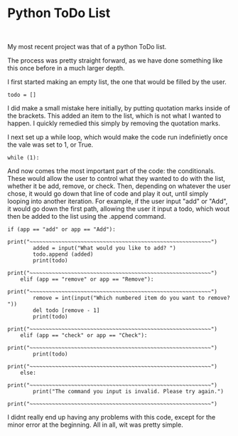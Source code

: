 <h1>Python ToDo List</h1>

<br>

My most recent project was that of a python ToDo list.

The process was pretty straight forward, as we have done something like this once before in a much larger depth.

I first started making an empty list, the one that would be filled by the user. 

```
todo = []
```

I did make a small mistake here initially, by putting quotation marks inside of the brackets. This added an item to the list, which is not what I wanted to happen. I quickly remedied this simply by removing the quotation marks.

I next set up a while loop, which would make the  code run indefinietly once the vale was set to 1, or True.

```
while (1):
```

And now comes trhe most important part of the code: the conditionals. These would allow the user to control what they wanted to do with the list, whether it be add, remove, or check. Then, depending on whatever the user chose, it would go down that line of code and play it out, until simply looping into another iteration. For example, if the user input "add" or "Add", it would go down the first path, allowing the user it input a todo, which wout then be added to the list using the .append command.

```
if (app == "add" or app == "Add"):
        print("~~~~~~~~~~~~~~~~~~~~~~~~~~~~~~~~~~~~~~~~~~~~~~~~~~~~~~~~~")
        added = input("What would you like to add? ")
        todo.append (added)
        print(todo)
        print("~~~~~~~~~~~~~~~~~~~~~~~~~~~~~~~~~~~~~~~~~~~~~~~~~~~~~~~~~")
    elif (app == "remove" or app == "Remove"):
        print("~~~~~~~~~~~~~~~~~~~~~~~~~~~~~~~~~~~~~~~~~~~~~~~~~~~~~~~~~")
        remove = int(input("Which numbered item do you want to remove? "))
        del todo [remove - 1]
        print(todo)
        print("~~~~~~~~~~~~~~~~~~~~~~~~~~~~~~~~~~~~~~~~~~~~~~~~~~~~~~~~~")
    elif (app == "check" or app == "Check"):
        print("~~~~~~~~~~~~~~~~~~~~~~~~~~~~~~~~~~~~~~~~~~~~~~~~~~~~~~~~~")
        print(todo)
        print("~~~~~~~~~~~~~~~~~~~~~~~~~~~~~~~~~~~~~~~~~~~~~~~~~~~~~~~~~")
    else:
        print("~~~~~~~~~~~~~~~~~~~~~~~~~~~~~~~~~~~~~~~~~~~~~~~~~~~~~~~~~")
        print("The command you input is invalid. Please try again.")
        print("~~~~~~~~~~~~~~~~~~~~~~~~~~~~~~~~~~~~~~~~~~~~~~~~~~~~~~~~~")
```

I didnt really end up having any problems with this code, except for the minor error at the beginning. All in all, wit was pretty simple.